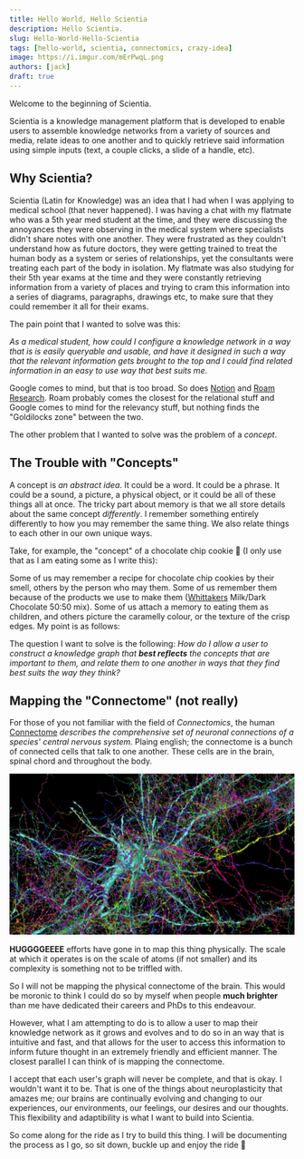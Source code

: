 ```yaml
---
title: Hello World, Hello Scientia
description: Hello Scientia.
slug: Hello-World-Hello-Scientia
tags: [hello-world, scientia, connectomics, crazy-idea]
image: https://i.imgur.com/mErPwqL.png
authors: [jack]
draft: true
---
```


Welcome to the beginning of Scientia.

Scientia is a knowledge management platform that is developed to enable users to assemble knowledge networks from a variety of sources and media, relate ideas to one another and to quickly retrieve said information using simple inputs (text, a couple clicks, a slide of a handle, etc).

<!-- truncate -->

## Why Scientia?

Scientia (Latin for Knowledge) was an idea that I had when I was applying to medical school (that never happened). I was having a chat with my flatmate who was a 5th year med student at the time, and they were discussing the annoyances they were observing in the medical system where specialists didn't share notes with one another. They were frustrated as they couldn't understand how as future doctors, they were getting trained to treat the human body as a system or series of relationships, yet the consultants were treating each part of the body in isolation. My flatmate was also studying for their 5th year exams at the time and they were constantly retrieving information from a variety of places and trying to cram this information into a series of diagrams, paragraphs, drawings etc, to make sure that they could remember it all for their exams.

The pain point that I wanted to solve was this:

*As a medical student, how could I configure a knowledge network in a way that is is easily queryable and usable, and have it designed in such a way that the relevant information gets brought to the top and I could find related information in an easy to use way that best suits me*.

Google comes to mind, but that is too broad. So does [Notion](https://www.notion.so/) and [Roam Research](https://roamresearch.com/). Roam probably comes the closest for the relational stuff and Google comes to mind for the relevancy stuff, but nothing finds the "Goldilocks zone" between the two.

The other problem that I wanted to solve was the problem of a *concept*.

## The Trouble with "Concepts"

A concept is *an abstract idea*. It could be a word. It could be a phrase. It could be a sound, a picture, a physical object, or it could be all of these things all at once. The tricky part about memory is that we all store details about the same concept *differently*. I remember something entirely differently to how you may remember the same thing. We also relate things to each other in our own unique ways.

Take, for example, the "concept" of a chocolate chip cookie :cookie: (I only use that as I am eating some as I write this):

Some of us may remember a recipe for chocolate chip cookies by their smell, others by the person who may them. Some of us remember them because of the products we use to make them ([Whittakers](https://www.whittakers.co.nz/en_NZ) Milk/Dark Chocolate 50:50 mix). Some of us attach a memory to eating them as children, and others picture the caramelly colour, or the texture of the crisp edges. My point is as follows:

The question I want to solve is the following:
*How do I allow a user to construct a knowledge graph that **best reflects** the concepts that are important to them, and relate them to one another in ways that they find best suits the way they think?*

## Mapping the "Connectome" (not really)

For those of you not familiar with the field of *Connectomics*, the human [Connectome](https://www.sciencedirect.com/topics/medicine-and-dentistry/connectome) *describes the comprehensive set of neuronal connections of a species' central nervous system.* Plaing english; the connectome is a bunch of connected cells that talk to one another. These cells are in the brain, spinal chord and throughout the body.

![The connectome](img/connectome.jpeg)

**HUGGGGEEEE** efforts have gone in to map this thing physically. The scale at which it operates is on the scale of atoms (if not smaller) and its complexity is something not to be triffled with.

So I will not be mapping the physical connectome of the brain. This would be moronic to think I could do so by myself when people **much brighter** than me have dedicated their careers and PhDs to this endeavour.

However, what I am attempting to do is to allow a user to map their knowledge network as it grows and evolves and to do so in an way that is intuitive and fast, and that allows for the user to access this information to inform future thought in an extremely friendly and efficient manner. The closest parallel I can think of is mapping the connectome.

I accept that each user's graph will never be complete, and that is okay. I wouldn't want it to be. That is one of the things about neuroplasticity that amazes me; our brains are continually evolving and changing to our experiences, our environments, our feelings, our desires and our thoughts. This flexibility and adaptibility is what I want to build into Scientia.

So come along for the ride as I try to build this thing. I will be documenting the process as I go, so sit down, buckle up and enjoy the ride :roller_coaster:
